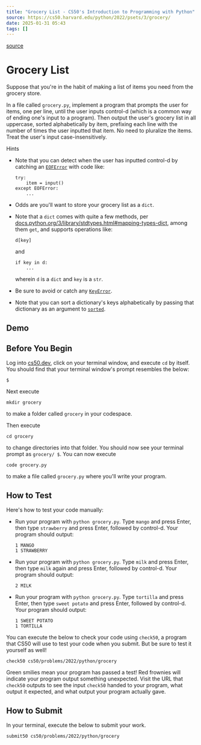 ```yaml
---
title: "Grocery List - CS50's Introduction to Programming with Python"
source: https://cs50.harvard.edu/python/2022/psets/3/grocery/
date: 2025-01-31 05:43
tags: []
---
```



[source](https://cs50.harvard.edu/python/2022/psets/3/grocery/)

# Grocery List

Suppose that you're in the habit of making a list of items you need from the grocery store.

In a file called `grocery.py`, implement a program that prompts the user for items, one per line, until the user inputs control-d (which is a common way of ending one's input to a program). Then output the user's grocery list in all uppercase, sorted alphabetically by item, prefixing each line with the number of times the user inputted that item. No need to pluralize the items. Treat the user's input case-insensitively.

Hints

- Note that you can detect when the user has inputted control-d by catching an [`EOFError`][1] with code like:


      try:
          item = input()
      except EOFError:
          ...


- Odds are you'll want to store your grocery list as a `dict`.
- Note that a `dict` comes with quite a few methods, per [docs.python.org/3/library/stdtypes.html#mapping-types-dict][2], among them `get`, and supports operations like:


      d[key]


  and


      if key in d:
          ...


  wherein `d` is a `dict` and `key` is a `str`.

- Be sure to avoid or catch any [`KeyError`][3].
- Note that you can sort a dictionary's keys alphabetically by passing that dictionary as an argument to [`sorted`][4].

  [1]: https://docs.python.org/3/library/exceptions.html#EOFError
  [2]: https://docs.python.org/3/library/stdtypes.html#mapping-types-dict
  [3]: https://docs.python.org/3/library/exceptions.html#KeyError
  [4]: https://docs.python.org/3/library/functions.html#sorted

## Demo

## Before You Begin

Log into [cs50.dev][5], click on your terminal window, and execute `cd` by itself. You should find that your terminal window's prompt resembles the below:

  [5]: https://cs50.dev/

    $

Next execute

    mkdir grocery

to make a folder called `grocery` in your codespace.

Then execute

    cd grocery

to change directories into that folder. You should now see your terminal prompt as `grocery/ $`. You can now execute

    code grocery.py

to make a file called `grocery.py` where you'll write your program.

## How to Test

Here's how to test your code manually:

- Run your program with `python grocery.py`. Type `mango` and press Enter, then type `strawberry` and press Enter, followed by control-d. Your program should output:


      1 MANGO
      1 STRAWBERRY


- Run your program with `python grocery.py`. Type `milk` and press Enter, then type `milk` again and press Enter, followed by control-d. Your program should output:


      2 MILK


- Run your program with `python grocery.py`. Type `tortilla` and press Enter, then type `sweet potato` and press Enter, followed by control-d. Your program should output:


      1 SWEET POTATO
      1 TORTILLA


You can execute the below to check your code using `check50`, a program that CS50 will use to test your code when you submit. But be sure to test it yourself as well!

    check50 cs50/problems/2022/python/grocery

Green smilies mean your program has passed a test! Red frownies will indicate your program output something unexpected. Visit the URL that `check50` outputs to see the input `check50` handed to your program, what output it expected, and what output your program actually gave.

## How to Submit

In your terminal, execute the below to submit your work.

    submit50 cs50/problems/2022/python/grocery

